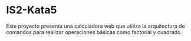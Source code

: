 # IS2-Kata5

Este proyecto presenta una calculadora web que utiliza la arquitectura de comandos para realizar operaciones básicas como factorial y cuadrado.


